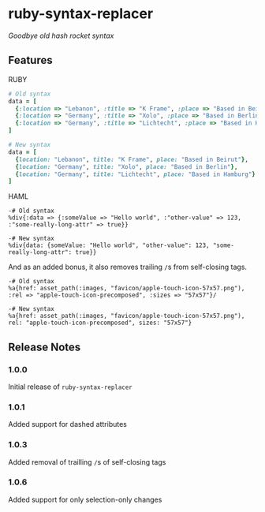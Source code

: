 # ruby-syntax-replacer
_Goodbye old hash rocket syntax_

## Features

RUBY
```ruby
# Old syntax
data = [
  {:location => "Lebanon", :title => "K Frame", :place => "Based in Beirut"},
  {:location => "Germany", :title => "Xolo", :place => "Based in Berlin"},
  {:location => "Germany", :title => "Lichtecht", :place => "Based in Hamburg"}
]

# New syntax
data = [
  {location: "Lebanon", title: "K Frame", place: "Based in Beirut"},
  {location: "Germany", title: "Xolo", place: "Based in Berlin"},
  {location: "Germany", title: "Lichtecht", place: "Based in Hamburg"}
]
```

HAML
```haml
-# Old syntax
%div{:data => {:someValue => "Hello world", :"other-value" => 123, :"some-really-long-attr" => true}}

-# New syntax
%div{data: {someValue: "Hello world", "other-value": 123, "some-really-long-attr": true}}
```

And as an added bonus, it also removes trailing `/`s from self-closing tags.

```haml
-# Old syntax
%a{href: asset_path(:images, "favicon/apple-touch-icon-57x57.png"), :rel => "apple-touch-icon-precomposed", :sizes => "57x57"}/

-# New syntax
%a{href: asset_path(:images, "favicon/apple-touch-icon-57x57.png"), rel: "apple-touch-icon-precomposed", sizes: "57x57"}
```

## Release Notes

### 1.0.0

Initial release of `ruby-syntax-replacer`

### 1.0.1

Added support for dashed attributes

### 1.0.3

Added removal of trailling `/`s of self-closing tags

### 1.0.6

Added support for only selection-only changes